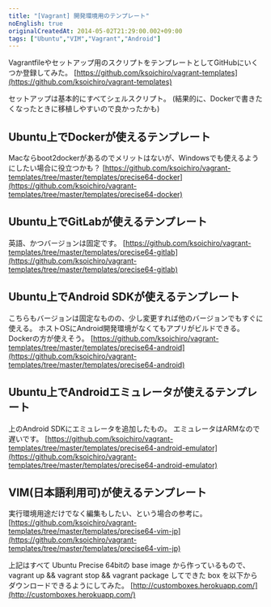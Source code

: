```yaml
---
title: "[Vagrant] 開発環境用のテンプレート"
noEnglish: true
originalCreatedAt: 2014-05-02T21:29:00.002+09:00
tags: ["Ubuntu","VIM","Vagrant","Android"]
---
```

Vagrantfileやセットアップ用のスクリプトをテンプレートとしてGitHubにいくつか登録してみた。
[https://github.com/ksoichiro/vagrant-templates](https://github.com/ksoichiro/vagrant-templates)
<!--more-->
セットアップは基本的にすべてシェルスクリプト。
(結果的に、Dockerで書きたくなったときに移植しやすいので良かったかも)

## Ubuntu上でDockerが使えるテンプレート

Macならboot2dockerがあるのでメリットはないが、Windowsでも使えるようにしたい場合に役立つかも？
[https://github.com/ksoichiro/vagrant-templates/tree/master/templates/precise64-docker](https://github.com/ksoichiro/vagrant-templates/tree/master/templates/precise64-docker)

## Ubuntu上でGitLabが使えるテンプレート

英語、かつバージョンは固定です。
[https://github.com/ksoichiro/vagrant-templates/tree/master/templates/precise64-gitlab](https://github.com/ksoichiro/vagrant-templates/tree/master/templates/precise64-gitlab)

## Ubuntu上でAndroid SDKが使えるテンプレート

こちらもバージョンは固定なものの、少し変更すれば他のバージョンでもすぐに使える。
ホストOSにAndroid開発環境がなくてもアプリがビルドできる。
Dockerの方が使えそう。
[https://github.com/ksoichiro/vagrant-templates/tree/master/templates/precise64-android](https://github.com/ksoichiro/vagrant-templates/tree/master/templates/precise64-android)

## Ubuntu上でAndroidエミュレータが使えるテンプレート

上のAndroid SDKにエミュレータを追加したもの。
エミュレータはARMなので遅いです。
[https://github.com/ksoichiro/vagrant-templates/tree/master/templates/precise64-android-emulator](https://github.com/ksoichiro/vagrant-templates/tree/master/templates/precise64-android-emulator)

## VIM(日本語利用可)が使えるテンプレート

実行環境用途だけでなく編集もしたい、という場合の参考に。
[https://github.com/ksoichiro/vagrant-templates/tree/master/templates/precise64-vim-jp](https://github.com/ksoichiro/vagrant-templates/tree/master/templates/precise64-vim-jp)

上記はすべて Ubuntu Precise 64bitの base image から作っているもので、
vagrant up && vagrant stop && vagrant package してできた box を以下からダウンロードできるようにしてみた。
[http://customboxes.herokuapp.com/](http://customboxes.herokuapp.com/)

